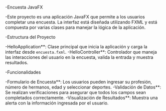 -Encuesta JavaFX

-Este proyecto es una aplicación JavaFX que permite a los usuarios completar una encuesta. La interfaz está diseñada utilizando FXML y está compuesta por varias clases para manejar la lógica de la aplicación.

-Estructura del Proyecto

-HelloApplication**: Clase principal que inicia la aplicación y carga la interfaz desde `encuesta.fxml`.
-HelloController**: Controlador que maneja las interacciones del usuario en la encuesta, valida la entrada y muestra resultados.

-Funcionalidades

-Formulario de Encuesta**: Los usuarios pueden ingresar su profesión, número de hermanos, edad y seleccionar deportes.
-Validación de Datos**: Se realizan verificaciones para asegurar que todos los campos sean completados correctamente.
-Visualización de Resultados**: Muestra una alerta con la información ingresada por el usuario.



